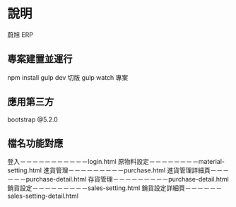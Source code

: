 # 說明
蔚旭 ERP

## 專案建置並運行
npm install
gulp dev 切版
gulp watch 專案

## 應用第三方
bootstrap @5.2.0

## 檔名功能對應
登入－－－－－－－－－－－login.html
原物料設定－－－－－－－－material-setting.html
進貨管理－－－－－－－－－purchase.html
進貨管理詳細頁－－－－－－purchase-detail.html
存貨管理－－－－－－－－－purchase-detail.html
銷貨設定－－－－－－－－－sales-setting.html
銷貨設定詳細頁－－－－－－sales-setting-detail.html